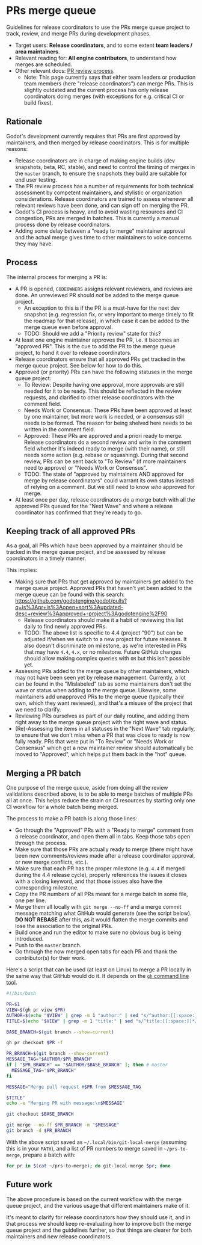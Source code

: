 # PRs merge queue

Guidelines for release coordinators to use the PRs merge queue project to track, review, and merge PRs during development phases.

- Target users: **Release coordinators**, and to some extent **team leaders / area maintainers**.
- Relevant reading for: **All engine contributors**, to understand how merges are scheduled.
- Other relevant docs: [PR review process](https://docs.godotengine.org/en/stable/contributing/workflow/pr_review_guidelines.html).
  * Note: This page currently says that either team leaders or production team members (here "release coordinators") can merge PRs. This is slightly outdated and the current process has only release coordinators doing merges (with exceptions for e.g. critical CI or build fixes).

## Rationale

Godot's development currently requires that PRs are first approved by maintainers, and then merged by release coordinators. This is for multiple reasons:

- Release coordinators are in charge of making engine builds (dev snapshots, beta, RC, stable), and need to control the timing of merges in the `master` branch, to ensure the snapshots they build are suitable for end user testing.
- The PR review process has a number of requirements for both technical assessment by competent maintainers, and stylistic or organization considerations. Release coordinators are trained to assess whenever all relevant reviews have been done, and can sign off on merging the PR.
- Godot's CI process is heavy, and to avoid wasting resources and CI congestion, PRs are merged in batches. This is currently a manual process done by release coordinators.
- Adding some delay between a "ready to merge" maintainer approval and the actual merge gives time to other maintainers to voice concerns they may have.

## Process

The internal process for merging a PR is:

- A PR is opened, `CODEOWNERS` assigns relevant reviewers, and reviews are done. An unreviewed PR should *not* be added to the merge queue project.
  * An exception to this is if the PR is a must-have for the next dev snapshot (e.g. regression fix, or very important to merge timely to fit the roadmap for that release), in which case it can be added to the merge queue even before approval.
  * TODO: Should we add a "Priority review" state for this?
- At least one engine maintainer approves the PR, i.e. it becomes an "approved PR". This is the cue to add the PR to the merge queue project, to hand it over to release coordinators.
- Release coordinators ensure that all approved PRs get tracked in the merge queue project. See below for how to do this.
- Approved (or priority) PRs can have the following statuses in the merge queue project:
  * To Review: Despite having one approval, more approvals are still needed for it to be ready. This should be reflected in the review requests, and clarified to other release coordinators with the comment field.
  * Needs Work or Consensus: These PRs have been approved at least by one maintainer, but more work is needed, or a consensus still needs to be formed. The reason for being shelved here needs to be written in the comment field.
  * Approved: These PRs are approved and a priori ready to merge. Release coordinators do a second review and write in the comment field whether it's indeed ready to merge (with their name), or still needs some action (e.g. rebase or squashing). During that second review, PRs can be sent back to "To Review" (if more maintainers need to approve) or "Needs Work or Consensus".
  * TODO: The state of "approved by maintainers AND approved for merge by release coordinators" could warrant its own status instead of relying on a comment. But we still need to know *who* approved for merge.
- At least once per day, release coordinators do a merge batch with all the approved PRs queued for the "Next Wave" and where a release coordinator has confirmed that they're ready to go.

## Keeping track of all approved PRs

As a goal, all PRs which have been approved by a maintainer should be tracked in the merge queue project, and be assessed by release coordinators in a timely manner.

This implies:

- Making sure that PRs that get approved by maintainers get added to the merge queue project. Approved PRs that haven't yet been added to the merge queue can be found with this search: https://github.com/godotengine/godot/pulls?q=is%3Apr+is%3Aopen+sort%3Aupdated-desc+review%3Aapproved+-project%3Agodotengine%2F90
  * Release coordinators should make it a habit of reviewing this list daily to find newly approved PRs.
  * TODO: The above list is specific to 4.4 (project "90") but can be adjusted if/when we switch to a new project for future releases. It also doesn't discriminate on milestone, as we're interested in PRs that may have `4.4`, `4.x`, or no milestone. Future GitHub changes should allow making complex queries with `OR` but this isn't possible yet.
- Assessing PRs added to the merge queue by other maintainers, which may not have been seen yet by release management. Currently, a lot can be found in the "Mislabeled" tab as some maintainers don't set the wave or status when adding to the merge queue. Likewise, some maintainers add unapproved PRs to the merge queue (typically their own, which they want reviewed), and that's a misuse of the project that we need to clarify.
- Reviewing PRs ourselves as part of our daily routine, and adding them right away to the merge queue project with the right wave and status.
- (Re)-Assessing the items in all statuses in the "Next Wave" tab regularly, to ensure that we don't miss when a PR that was close to ready is now fully ready. PRs that were put in "To Review" or "Needs Work or Consensus" which get a new maintainer review should automatically be moved to "Approved", which helps put them back in the "hot" queue.

## Merging a PR batch

One purpose of the merge queue, aside from doing all the review validations described above, is to be able to merge batches of multiple PRs all at once. This helps reduce the strain on CI resources by starting only one CI workflow for a whole batch being merged.

The process to make a PR batch is along those lines:

- Go through the "Approved" PRs with a "Ready to merge" comment from a release coordinator, and open them all in tabs. Keep those tabs open through the process.
- Make sure that those PRs are actually ready to merge (there might have been new comments/reviews made after a release coordinator approval, or new merge conflicts, etc.).
- Make sure that each PR has the proper milestone (e.g. `4.4` if merged during the 4.4 release cycle), properly references the issues it closes with a closing keyword, and that those issues also have the corresponding milestone.
- Copy the PR numbers of all PRs meant for a merge batch in some file, one per line.
- Merge them all locally with `git merge --no-ff` and a merge commit message matching what GitHub would generate (see the script below).
  **DO NOT REBASE** after this, as it would flatten the merge commits and lose the association to the original PRs.
- Build once and run the editor to make sure no obvious bug is being introduced.
- Push to the `master` branch.
- Go through the now merged open tabs for each PR and thank the contributor(s) for their work.

Here's a script that can be used (at least on Linux) to merge a PR locally in the same way that GitHub would do it. It depends on the [`gh` command line tool](https://cli.github.com/).

```bash
#!/bin/bash

PR=$1
VIEW=$(gh pr view $PR)
AUTHOR=$(echo "$VIEW" | grep -m 1 "author:" | sed "s/^author:[[:space:]]*//")
TITLE=$(echo "$VIEW" | grep -m 1 "title:" | sed "s/^title:[[:space:]]*//")

BASE_BRANCH=$(git branch --show-current)

gh pr checkout $PR -f

PR_BRANCH=$(git branch --show-current)
MESSAGE_TAG="$AUTHOR/$PR_BRANCH"
if [ "$PR_BRANCH" == "$AUTHOR/$BASE_BRANCH" ]; then # master
  MESSAGE_TAG="$PR_BRANCH"
fi

MESSAGE="Merge pull request #$PR from $MESSAGE_TAG

$TITLE"
echo -e "Merging PR with message:\n$MESSAGE"

git checkout $BASE_BRANCH

git merge --no-ff $PR_BRANCH -m "$MESSAGE"
git branch -d $PR_BRANCH
```

With the above script saved as `~/.local/bin/git-local-merge` (assuming this is in your `PATH`), and a list of PR numbers to merge saved in `~/prs-to-merge`, prepare a batch with:

```bash
for pr in $(cat ~/prs-to-merge); do git-local-merge $pr; done
```

## Future work

The above procedure is based on the current workflow with the merge queue project, and the various usage that different maintainers make of it.

It's meant to clarify for release coordinators how they should use it, and in that process we should keep re-evaluating how to improve both the merge queue project and the guidelines further, so that things are clearer for both maintainers and new release coordinators.
